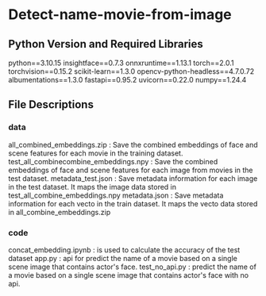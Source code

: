 # Detect-name-movie-from-image

## Python Version and Required Libraries
python==3.10.15
insightface==0.7.3
onnxruntime==1.13.1
torch==2.0.1
torchvision==0.15.2
scikit-learn==1.3.0
opencv-python-headless==4.7.0.72
albumentations==1.3.0
fastapi==0.95.2
uvicorn==0.22.0
numpy==1.24.4

## File Descriptions

### data
all_combined_embeddings.zip            : Save the combined embeddings of face and scene features for each movie in the training dataset. 
test_all_combinecombine_embeddings.npy : Save the combined embeddings of face and scene features for each image from movies in the test dataset.
metadata_test.json                     : Save metadata information for each image in the test dataset. It maps the image data stored in test_all_combine_embeddings.npy 
metadata.json                          : Save metadata information for each vecto in the train dataset. It maps the vecto data stored in all_combine_embeddings.zip 

### code
concat_embedding.ipynb                 : is used to calculate the accuracy of the test dataset
app.py                                 : api for predict the name of a movie based on a single scene image that contains actor's face.
test_no_api.py                         : predict the name of a movie based on a single scene image that contains actor's face with no api.
